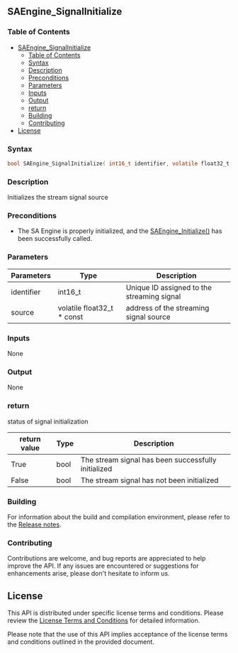 ## SAEngine_SignalInitialize

### Table of Contents
- [SAEngine\_SignalInitialize](#saengine_signalinitialize)
  - [Table of Contents](#table-of-contents)
  - [Syntax](#syntax)
  - [Description](#description)
  - [Preconditions](#preconditions)
  - [Parameters](#parameters)
  - [Inputs](#inputs)
  - [Output](#output)
  - [return](#return)
  - [Building](#building)
  - [Contributing](#contributing)
- [License](#license)

### Syntax
```c
bool SAEngine_SignalInitialize( int16_t identifier, volatile float32_t * const source )
```
### Description
Initializes the stream signal source

### Preconditions
- The SA Engine is properly initialized, and the [SAEngine_Initialize()](SAEngine_Initialize.md) has been successfully called.

### Parameters

| Parameters            | Type   | Description|
|-------------------|---------------|---------|
| identifier  |    int16_t     | Unique ID assigned to the streaming signal |
| source |  volatile float32_t * const | address of the streaming signal source |



### Inputs
None

### Output
None

### return
status of signal initialization

| return value            | Type   | Description|
|-------------------|---------------|---------|
| True   |    bool     | The stream signal has been successfully initialized |
| False  |  bool | The stream signal has not been initialized |

### Building
For information about the build and compilation environment, please refer to the [Release notes](../../../release_notes.md).

### Contributing
Contributions are welcome, and bug reports are appreciated to help improve the API. If any issues are encountered or suggestions for enhancements arise, please don't hesitate to inform us.

## License
This API is distributed under specific license terms and conditions. Please review the [License Terms and Conditions](../../../Stream_Analyze_Terms_of_Use.pdf) for detailed information.

Please note that the use of this API implies acceptance of the license terms and conditions outlined in the provided document.